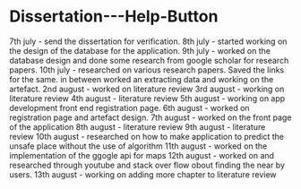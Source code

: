 # Dissertation---Help-Button
7th july - send the dissertation for verification.
8th july - started working on the design of the database for the application.
9th july - worked on the database design and done some research from google scholar for research papers.
10th july - researched on various research papers. Saved the links for the same.
in between worked an extracting data and working on the artefact.
2nd august - worked on literature review
3rd august - working on literature review
4th august - literature review
5th august - working on app development front end registration page.
6th august - worked on registration page and artefact design.
7th august - worked on the front page of the application
8th august - literature review
9th august - literature review
10th august - researched on how to make application to predict the unsafe place without the use of algorithm
11th august - worked on the implementation of the ggogle api for maps
12th august - worked on and researched through youtube and stack over flow obout finding the near by users.
13th august - working on adding more chapter to literature review

